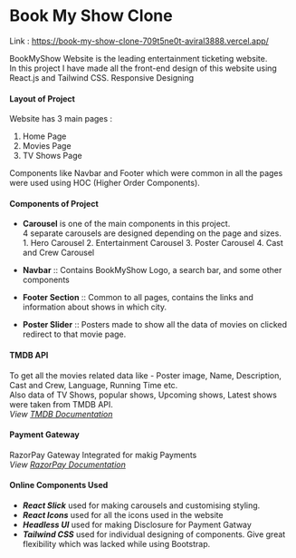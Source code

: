 # Book My Show Clone
 
Link : https://book-my-show-clone-709t5ne0t-aviral3888.vercel.app/

BookMyShow Website is the leading entertainment ticketing website.               
In this project I have made all the front-end design of this website using React.js and Tailwind CSS. Responsive Designing

#### Layout of Project
Website has 3 main pages : 
  1. Home Page
  2. Movies Page
  3. TV Shows Page                                     

Components like Navbar and Footer which were common in all the pages were used using HOC (Higher Order Components).

#### Components of Project

- **Carousel** is one of the main components in this project.                       
   4 separate carousels are designed depending on the page and sizes.                           
          1. Hero Carousel      2. Entertainment Carousel       3. Poster Carousel      4. Cast and Crew Carousel

- **Navbar** :: Contains BookMyShow Logo, a search bar, and some other components

- **Footer Section** :: Common to all pages, contains the links and information about shows in which city.

- **Poster Slider** :: Posters made to show all the data of movies on clicked redirect to that movie page.

#### TMDB API
To get all the movies related data like - Poster image, Name, Description, Cast and Crew, Language, Running Time etc.         
Also data of TV Shows, popular shows, Upcoming shows, Latest shows were taken from TMDB API.                          
*View [TMDB Documentation](https://www.themoviedb.org/documentation/api)*

#### Payment Gateway
RazorPay Gateway Integrated for makig Payments                          
*View [RazorPay Documentation](https://razorpay.com/docs/)*

#### Online Components Used 
- ***React Slick*** used for making carousels and customising styling.
- ***React Icons*** used for all the icons used in the website
- ***Headless UI*** used for making Disclosure for Payment Gatway
- ***Tailwind CSS*** used for individual designing of components. Give great flexibility which was lacked while using Bootstrap.
